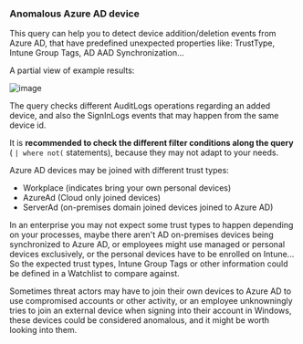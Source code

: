 ### Anomalous Azure AD device

This query can help you to detect device addition/deletion events from Azure AD, that have predefined unexpected properties like: TrustType, Intune Group Tags, AD AAD Synchronization...

A partial view of example results:

![image](https://user-images.githubusercontent.com/2527990/185416414-c4275927-bb25-47c5-8385-0f0515237221.png)

The query checks different AuditLogs operations regarding an added device, and also the SignInLogs events that may happen from the same device id.

It is **recommended to check the different filter conditions along the query** ( ```| where not(``` statements), because they may not adapt to your needs.

Azure AD devices may be joined with different trust types:
- Workplace (indicates bring your own personal devices)
- AzureAd (Cloud only joined devices)
- ServerAd (on-premises domain joined devices joined to Azure AD)

In an enterprise you may not expect some trust types to happen depending on your processes, maybe there aren't AD on-premises devices being synchronized to Azure AD, or employees might use managed or personal devices exclusively, or the personal devices have to be enrolled on Intune... So the expected trust types, Intune Group Tags or other information could be defined in a Watchlist to compare against.

Sometimes threat actors may have to join their own devices to Azure AD to use compromised accounts or other activity, or an employee unknowningly tries to join an external device when signing into their account in Windows, these devices could be considered anomalous, and it might be worth looking into them.
